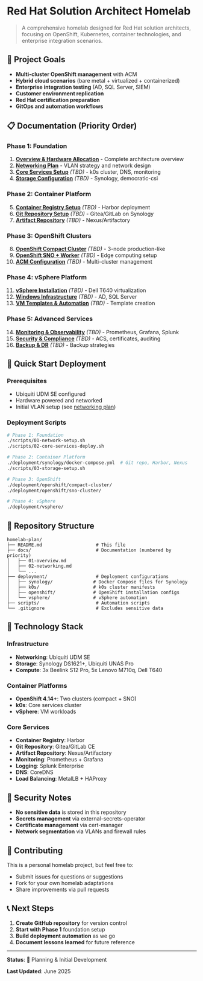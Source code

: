 # Red Hat Solution Architect Homelab

> A comprehensive homelab designed for Red Hat solution architects, focusing on OpenShift, Kubernetes, container technologies, and enterprise integration scenarios.

## 🎯 Project Goals

- **Multi-cluster OpenShift management** with ACM
- **Hybrid cloud scenarios** (bare metal + virtualized + containerized)
- **Enterprise integration testing** (AD, SQL Server, SIEM)
- **Customer environment replication**
- **Red Hat certification preparation**
- **GitOps and automation workflows**

## 📋 Documentation (Priority Order)

### Phase 1: Foundation
1. **[Overview & Hardware Allocation](./docs/01-overview.md)** - Complete architecture overview
2. **[Networking Plan](./docs/02-networking.md)** - VLAN strategy and network design
3. **[Core Services Setup](./docs/03-core-services.md)** *(TBD)* - k0s cluster, DNS, monitoring
4. **[Storage Configuration](./docs/04-storage.md)** *(TBD)* - Synology, democratic-csi

### Phase 2: Container Platform
5. **[Container Registry Setup](./docs/05-container-registry.md)** *(TBD)* - Harbor deployment
6. **[Git Repository Setup](./docs/06-git-repository.md)** *(TBD)* - Gitea/GitLab on Synology
7. **[Artifact Repository](./docs/07-artifact-repository.md)** *(TBD)* - Nexus/Artifactory

### Phase 3: OpenShift Clusters
8. **[OpenShift Compact Cluster](./docs/08-openshift-compact.md)** *(TBD)* - 3-node production-like
9. **[OpenShift SNO + Worker](./docs/09-openshift-sno.md)** *(TBD)* - Edge computing setup
10. **[ACM Configuration](./docs/10-acm-setup.md)** *(TBD)* - Multi-cluster management

### Phase 4: vSphere Platform
11. **[vSphere Installation](./docs/11-vsphere-setup.md)** *(TBD)* - Dell T640 virtualization
12. **[Windows Infrastructure](./docs/12-windows-infrastructure.md)** *(TBD)* - AD, SQL Server
13. **[VM Templates & Automation](./docs/13-vm-automation.md)** *(TBD)* - Template creation

### Phase 5: Advanced Services
14. **[Monitoring & Observability](./docs/14-monitoring.md)** *(TBD)* - Prometheus, Grafana, Splunk
15. **[Security & Compliance](./docs/15-security.md)** *(TBD)* - ACS, certificates, auditing
16. **[Backup & DR](./docs/16-backup-dr.md)** *(TBD)* - Backup strategies

## 🚀 Quick Start Deployment

### Prerequisites
- Ubiquiti UDM SE configured
- Hardware powered and networked
- Initial VLAN setup (see [networking plan](./docs/02-networking.md))

### Deployment Scripts

```bash
# Phase 1: Foundation
./scripts/01-network-setup.sh
./scripts/02-core-services-deploy.sh

# Phase 2: Container Platform  
./deployment/synology/docker-compose.yml  # Git repo, Harbor, Nexus
./scripts/03-storage-setup.sh

# Phase 3: OpenShift
./deployment/openshift/compact-cluster/
./deployment/openshift/sno-cluster/

# Phase 4: vSphere
./deployment/vsphere/
```

## 📁 Repository Structure

```
homelab-plan/
├── README.md                    # This file
├── docs/                        # Documentation (numbered by priority)
│   ├── 01-overview.md
│   ├── 02-networking.md
│   └── ...
├── deployment/                  # Deployment configurations
│   ├── synology/               # Docker Compose files for Synology
│   ├── k0s/                    # k0s cluster manifests
│   ├── openshift/              # OpenShift installation configs
│   └── vsphere/                # vSphere automation
├── scripts/                     # Automation scripts
└── .gitignore                   # Excludes sensitive data
```

## 🔧 Technology Stack

### Infrastructure
- **Networking**: Ubiquiti UDM SE
- **Storage**: Synology DS1621+, Ubiquiti UNAS Pro
- **Compute**: 3x Beelink S12 Pro, 5x Lenovo M710q, Dell T640

### Container Platforms
- **OpenShift 4.14+**: Two clusters (compact + SNO)
- **k0s**: Core services cluster
- **vSphere**: VM workloads

### Core Services
- **Container Registry**: Harbor
- **Git Repository**: Gitea/GitLab CE
- **Artifact Repository**: Nexus/Artifactory
- **Monitoring**: Prometheus + Grafana
- **Logging**: Splunk Enterprise
- **DNS**: CoreDNS
- **Load Balancing**: MetalLB + HAProxy

## 🔐 Security Notes

- **No sensitive data** is stored in this repository
- **Secrets management** via external-secrets-operator
- **Certificate management** via cert-manager
- **Network segmentation** via VLANs and firewall rules

## 🤝 Contributing

This is a personal homelab project, but feel free to:
- Submit issues for questions or suggestions
- Fork for your own homelab adaptations
- Share improvements via pull requests

## 📞 Next Steps

1. **Create GitHub repository** for version control
2. **Start with Phase 1** foundation setup
3. **Build deployment automation** as we go
4. **Document lessons learned** for future reference

---

**Status**: 🚧 Planning & Initial Development

**Last Updated**: June 2025


